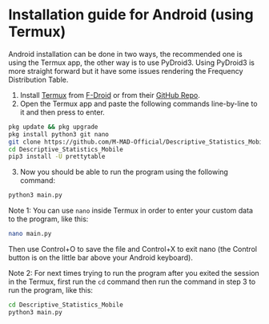 # Installation guide for Android (using Termux)
Android installation can be done in two ways, the recommended one is using the
Termux app, the other way is to use PyDroid3. Using PyDroid3 is more straight
forward but it have some issues rendering the Frequency Distribution Table.

1. Install [Termux](https://termux.dev/en/) from
[F-Droid](https://f-droid.org/en/packages/com.termux) or from their
[GitHub Repo](https://github.com/termux/termux-app#github).
2. Open the Termux app and paste the following commands line-by-line to it and
then press to enter.
```sh
pkg update && pkg upgrade
pkg install python3 git nano
git clone https://github.com/M-MAD-Official/Descriptive_Statistics_Mobile.git
cd Descriptive_Statistics_Mobile
pip3 install -U prettytable
```
3. Now you should be able to run the program using the following command:
```sh
python3 main.py
```

Note 1: You can use `nano` inside Termux in order to enter your custom data to
the program, like this:
```sh
nano main.py
```
Then use Control+O to save the file and Control+X to exit nano (the Control
button is on the little bar above your Android keyboard).

Note 2: For next times trying to run the program after you exited the session
in the Termux, first run the `cd` command then run the command in step 3 to
run the program, like this:
```sh
cd Descriptive_Statistics_Mobile
python3 main.py
```
